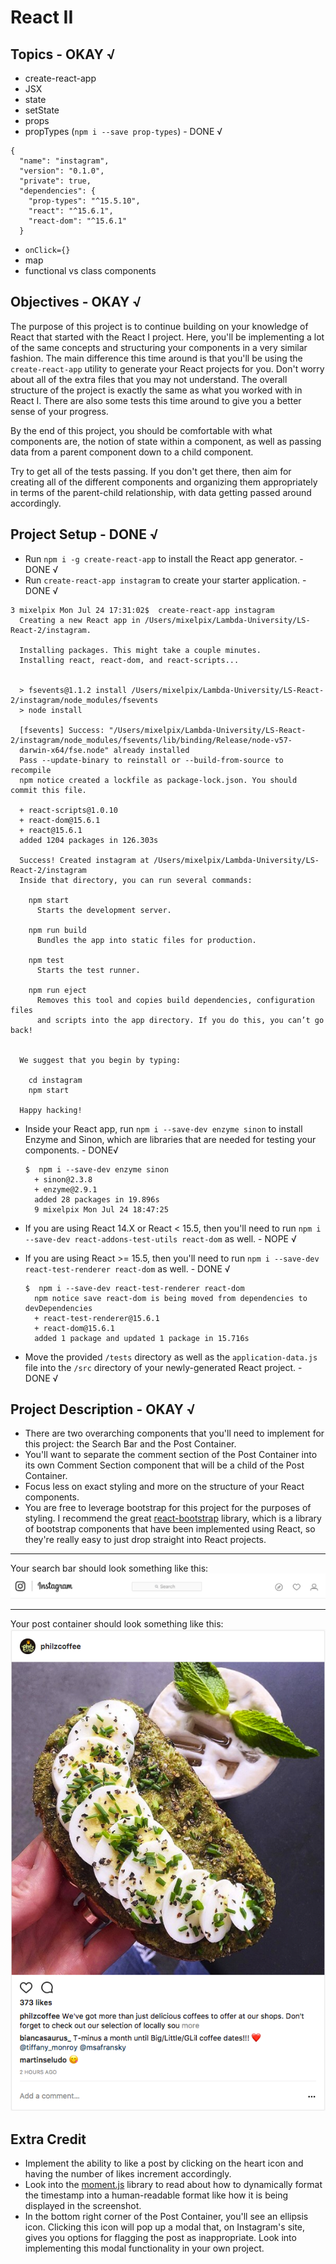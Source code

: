 # React II

## Topics - OKAY √
 * create-react-app
 * JSX
 * state
 * setState
 * props
 * propTypes (`npm i --save prop-types`) - DONE √
  ```console
  {
    "name": "instagram",
    "version": "0.1.0",
    "private": true,
    "dependencies": {
      "prop-types": "^15.5.10",
      "react": "^15.6.1",
      "react-dom": "^15.6.1"
    }
  ```

 * `onClick={}`
 * map
 * functional vs class components

## Objectives - OKAY √
The purpose of this project is to continue building on your knowledge of React that started with the React I project. Here, you'll be implementing a lot of the same concepts and structuring your components in a very similar fashion. The main difference this time around is that you'll be using the `create-react-app` utility to generate your React projects for you. Don't worry about all of the extra files that you may not understand. The overall structure of the project is exactly the same as what you worked with in React I. There are also some tests this time around to give you a better sense of your progress.

By the end of this project, you should be comfortable with what components are, the notion of state within a component, as well as passing data from a parent component down to a child component.

Try to get all of the tests passing. If you don't get there, then aim for creating all of the different components and organizing them appropriately in terms of the parent-child relationship, with data getting passed around accordingly.

## Project Setup - DONE √
  * Run `npm i -g create-react-app` to install the React app generator. - DONE √
  * Run `create-react-app instagram` to create your starter application. - DONE √
  ```console
  3 mixelpix Mon Jul 24 17:31:02$  create-react-app instagram
    Creating a new React app in /Users/mixelpix/Lambda-University/LS-React-2/instagram.

    Installing packages. This might take a couple minutes.
    Installing react, react-dom, and react-scripts...


    > fsevents@1.1.2 install /Users/mixelpix/Lambda-University/LS-React-2/instagram/node_modules/fsevents
    > node install

    [fsevents] Success: "/Users/mixelpix/Lambda-University/LS-React-2/instagram/node_modules/fsevents/lib/binding/Release/node-v57-
    darwin-x64/fse.node" already installed
    Pass --update-binary to reinstall or --build-from-source to recompile
    npm notice created a lockfile as package-lock.json. You should commit this file.

    + react-scripts@1.0.10
    + react-dom@15.6.1
    + react@15.6.1
    added 1204 packages in 126.303s

    Success! Created instagram at /Users/mixelpix/Lambda-University/LS-React-2/instagram
    Inside that directory, you can run several commands:

      npm start
        Starts the development server.

      npm run build
        Bundles the app into static files for production.

      npm test
        Starts the test runner.

      npm run eject
        Removes this tool and copies build dependencies, configuration files
        and scripts into the app directory. If you do this, you can’t go back!


    We suggest that you begin by typing:

      cd instagram
      npm start

    Happy hacking!
  ```


  * Inside your React app, run `npm i --save-dev enzyme sinon` to install Enzyme and Sinon, which are libraries that are needed for testing your components. - DONE√
    ```console
    $  npm i --save-dev enzyme sinon
      + sinon@2.3.8
      + enzyme@2.9.1
      added 28 packages in 19.896s
      9 mixelpix Mon Jul 24 18:47:25
    ```

  * If you are using React 14.X or React < 15.5, then you'll need to run `npm i --save-dev react-addons-test-utils react-dom` as well. - NOPE √
  * If you are using React >= 15.5, then you'll need to run `npm i --save-dev react-test-renderer react-dom` as well. - DONE √
    ```console
    $  npm i --save-dev react-test-renderer react-dom
      npm notice save react-dom is being moved from dependencies to devDependencies
      + react-test-renderer@15.6.1
      + react-dom@15.6.1
      added 1 package and updated 1 package in 15.716s
    ```
  * Move the provided `/tests` directory as well as the `application-data.js` file into the `/src` directory of your newly-generated React project. - DONE √

## Project Description - OKAY √
  * There are two overarching components that you'll need to implement for this project: the Search Bar and the Post Container.
  * You'll want to separate the comment section of the Post Container into its own Comment Section component that will be a child of the Post Container.
  * Focus less on exact styling and more on the structure of your React components.
  * You are free to leverage bootstrap for this project for the purposes of styling. I recommend the great [react-bootstrap](https://react-bootstrap.github.io) library, which is a library of bootstrap components that have been implemented using React, so they're really easy to just drop straight into React projects.

---

Your search bar should look something like this:
![alt tag](/assets/ig_search_bar.png)

---

Your post container should look something like this:
![alt tag](/assets/ig_post.png)

## Extra Credit
  * Implement the ability to like a post by clicking on the heart icon and having the number of likes increment accordingly.
  * Look into the [moment.js](https://momentjs.com/) library to read about how to dynamically format the timestamp into a human-readable format like how it is being displayed in the screenshot.
  * In the bottom right corner of the Post Container, you'll see an ellipsis icon. Clicking this icon will pop up a modal that, on Instagram's site, gives you options for flagging the post as inappropriate. Look into implementing this modal functionality in your own project.
